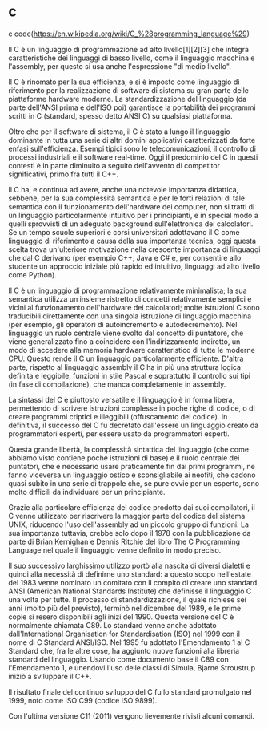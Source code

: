 # c
c code(https://en.wikipedia.org/wiki/C_%28programming_language%29)

Il C è un linguaggio di programmazione ad alto livello[1][2][3] che integra caratteristiche dei linguaggi di basso livello, come il linguaggio macchina e l'assembly, per questo si usa anche l'espressione "di medio livello".

Il C è rinomato per la sua efficienza, e si è imposto come linguaggio di riferimento per la realizzazione di software di sistema su gran parte delle piattaforme hardware moderne. La standardizzazione del linguaggio (da parte dell'ANSI prima e dell'ISO poi) garantisce la portabilità dei programmi scritti in C (standard, spesso detto ANSI C) su qualsiasi piattaforma.

Oltre che per il software di sistema, il C è stato a lungo il linguaggio dominante in tutta una serie di altri domini applicativi caratterizzati da forte enfasi sull'efficienza. Esempi tipici sono le telecomunicazioni, il controllo di processi industriali e il software real-time. Oggi il predominio del C in questi contesti è in parte diminuito a seguito dell'avvento di competitor significativi, primo fra tutti il C++.

Il C ha, e continua ad avere, anche una notevole importanza didattica, sebbene, per la sua complessità semantica e per le forti relazioni di tale semantica con il funzionamento dell'hardware dei computer, non si tratti di un linguaggio particolarmente intuitivo per i principianti, e in special modo a quelli sprovvisti di un adeguato background sull'elettronica dei calcolatori. Se un tempo scuole superiori e corsi universitari adottavano il C come linguaggio di riferimento a causa della sua importanza tecnica, oggi questa scelta trova un'ulteriore motivazione nella crescente importanza di linguaggi che dal C derivano (per esempio C++, Java e C# e, per consentire allo studente un approccio iniziale più rapido ed intuitivo, linguaggi ad alto livello come Python).

Il C è un linguaggio di programmazione relativamente minimalista; la sua semantica utilizza un insieme ristretto di concetti relativamente semplici e vicini al funzionamento dell'hardware dei calcolatori; molte istruzioni C sono traducibili direttamente con una singola istruzione di linguaggio macchina (per esempio, gli operatori di autoincremento e autodecremento). Nel linguaggio un ruolo centrale viene svolto dal concetto di puntatore, che viene generalizzato fino a coincidere con l'indirizzamento indiretto, un modo di accedere alla memoria hardware caratteristico di tutte le moderne CPU. Questo rende il C un linguaggio particolarmente efficiente. D'altra parte, rispetto al linguaggio assembly il C ha in più una struttura logica definita e leggibile, funzioni in stile Pascal e soprattutto il controllo sui tipi (in fase di compilazione), che manca completamente in assembly.

La sintassi del C è piuttosto versatile e il linguaggio è in forma libera, permettendo di scrivere istruzioni complesse in poche righe di codice, o di creare programmi criptici e illeggibili (offuscamento del codice). In definitiva, il successo del C fu decretato dall'essere un linguaggio creato da programmatori esperti, per essere usato da programmatori esperti.

Questa grande libertà, la complessità sintattica del linguaggio (che come abbiamo visto contiene poche istruzioni di base) e il ruolo centrale dei puntatori, che è necessario usare praticamente fin dai primi programmi, ne fanno viceversa un linguaggio ostico e sconsigliabile ai neofiti, che cadono quasi subito in una serie di trappole che, se pure ovvie per un esperto, sono molto difficili da individuare per un principiante.

Grazie alla particolare efficienza del codice prodotto dai suoi compilatori, il C venne utilizzato per riscrivere la maggior parte del codice del sistema UNIX, riducendo l'uso dell'assembly ad un piccolo gruppo di funzioni. La sua importanza tuttavia, crebbe solo dopo il 1978 con la pubblicazione da parte di Brian Kernighan e Dennis Ritchie del libro The C Programming Language nel quale il linguaggio venne definito in modo preciso.

Il suo successivo larghissimo utilizzo portò alla nascita di diversi dialetti e quindi alla necessità di definirne uno standard: a questo scopo nell'estate del 1983 venne nominato un comitato con il compito di creare uno standard ANSI (American National Standards Institute) che definisse il linguaggio C una volta per tutte. Il processo di standardizzazione, il quale richiese sei anni (molto più del previsto), terminò nel dicembre del 1989, e le prime copie si resero disponibili agli inizi del 1990. Questa versione del C è normalmente chiamata C89. Lo standard venne anche adottato dall'International Organisation for Standardisation (ISO) nel 1999 con il nome di C Standard ANSI/ISO. Nel 1995 fu adottato l'Emendamento 1 al C Standard che, fra le altre cose, ha aggiunto nuove funzioni alla libreria standard del linguaggio. Usando come documento base il C89 con l'Emendamento 1, e unendovi l'uso delle classi di Simula, Bjarne Stroustrup iniziò a sviluppare il C++.

Il risultato finale del continuo sviluppo del C fu lo standard promulgato nel 1999, noto come ISO C99 (codice ISO 9899).

Con l'ultima versione C11 (2011) vengono lievemente rivisti alcuni comandi.
